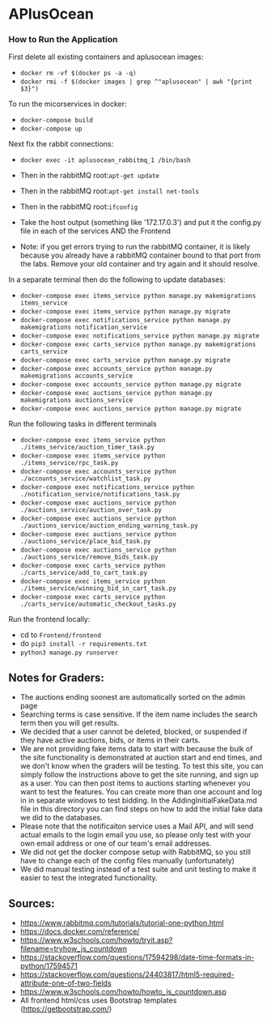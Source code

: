  # APlusOcean

 ### How to Run the Application
First delete all existing containers and aplusocean images:
- `docker rm -vf $(docker ps -a -q)`
- `docker rmi -f $(docker images | grep ^"aplusocean" | awk "{print $3}")`

To run the micorservices in docker:
- ```docker-compose build```
- ```docker-compose up```

Next fix the rabbit connections:
- ``` docker exec -it aplusocean_rabbitmq_1 /bin/bash ```
- Then in the rabbitMQ root:``` apt-get update ```
- Then in the rabbitMQ root:``` apt-get install net-tools ```
- Then in the rabbitMQ root:``` ifconfig ```
- Take the host output (something like '172.17.0.3') and put it the config.py file in each of the services AND the Frontend

- Note: if you get errors trying to run the rabbitMQ container, it is likely because you already have a rabbitMQ container bound to that port from the labs.  Remove your old container and try again and it should resolve.


In a separate terminal then do the following to update databases:
- ```docker-compose exec items_service python manage.py makemigrations items_service```
- ```docker-compose exec items_service python manage.py migrate```
- ```docker-compose exec notifications_service python manage.py makemigrations notification_service```
- ```docker-compose exec notifications_service python manage.py migrate```
- ```docker-compose exec carts_service python manage.py makemigrations carts_service```
- ```docker-compose exec carts_service python manage.py migrate```
- ```docker-compose exec accounts_service python manage.py makemigrations accounts_service```
- ```docker-compose exec accounts_service python manage.py migrate```
- ```docker-compose exec auctions_service python manage.py makemigrations auctions_service```
- ```docker-compose exec auctions_service python manage.py migrate```

Run the following tasks in different terminals
- ```docker-compose exec items_service python ./items_service/auction_timer_task.py```
- ```docker-compose exec items_service python ./items_service/rpc_task.py```
- ```docker-compose exec accounts_service python ./accounts_service/watchlist_task.py```
- ```docker-compose exec notifications_service python ./notification_service/notifications_task.py```
- ```docker-compose exec auctions_service python ./auctions_service/auction_over_task.py```
- ```docker-compose exec auctions_service python ./auctions_service/auction_ending_warning_task.py```
- ```docker-compose exec auctions_service python ./auctions_service/place_bid_task.py```
- ```docker-compose exec auctions_service python ./auctions_service/remove_bids_task.py```
- ```docker-compose exec carts_service python ./carts_service/add_to_cart_task.py```
- ```docker-compose exec items_service python ./items_service/winning_bid_in_cart_task.py```
- ```docker-compose exec carts_service python ./carts_service/automatic_checkout_tasks.py```

Run the frontend locally:
- cd to ```Frontend/frontend```
- do ```pip3 install -r requirements.txt```
- ```python3 manage.py runserver```

 ## Notes for Graders:
 - The auctions ending soonest are automatically sorted on the admin page
 - Searching terms is case sensitive. If the item name includes the search term then you will get results.
 - We decided that a user cannot be deleted, blocked, or suspended if they have active auctions, bids, or items in their carts.
 - We are not providing fake items data to start with because the bulk of the site functionality is demonstrated at auction start and end times, and we don't know when the graders will be testing. To test this site, you can simply follow the instructions above to get the site running, and sign up as a user.  You can then post items to auctions starting whenever you want to test the features.  You can create more than one account and log in in separate windows to test bidding. In the AddingInitialFakeData.md file in this directory you can find steps on how to add the initial fake data we did to the databases.
 - Please note that the notificaiton service uses a Mail API, and will send actual emails to the login email you use, so please only test with your own email address or one of our team's email addresses.
- We did not get the docker compose setup with RabbitMQ, so you still have to change each of the config files manually (unfortunately)
- We did manual testing instead of a test suite and unit testing to make it easier to test the integrated functionality. 

## Sources:
 - https://www.rabbitmq.com/tutorials/tutorial-one-python.html
 - https://docs.docker.com/reference/
 - https://www.w3schools.com/howto/tryit.asp?filename=tryhow_js_countdown
 - https://stackoverflow.com/questions/17594298/date-time-formats-in-python/17594571
 - https://stackoverflow.com/questions/24403817/html5-required-attribute-one-of-two-fields
 - https://www.w3schools.com/howto/howto_js_countdown.asp
 - All frontend html/css uses Bootstrap templates (https://getbootstrap.com/)

